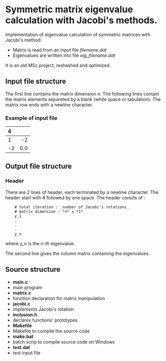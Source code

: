 # Symmetric matrix eigenvalue calculation with Jacobi's methods.

Implementation of eigenvalue calculation of symmetric matrices with Jacobi's method.
* Matrix is read from an input file *filename.dat*
* Eigenvalues are written into file *eig_filename.dat*

It is an old MSc project, reshashed and optimized.

## Input file structure
The first line contains the matrix dimension *n*.
The following lines contain the matrix elements separeted by a blank (white space or tabulation).
The matrix row ends with a newline character.
### Example of input file

| 4     |       |
| :---- | ----: |
| 1     | -2    |
| -2    | 0.0   |

## Output file structure
### Header
There are 2 lines of header, each terminated by a newline character.
The header start with # followed by one space.
The header consits of :

        # total iteration : _number of Jacobi's rotations_
        # matrix dimension : *n* x *1*
        y_1
        .
        .
        .
        y_n

where y_n is the n-th eigenvalue.

The second line gives the column matrix containing the eigenvalues.

## Source structure
* __main.c__
 * main program
* __matrix.c__
 * function declaration for matrix manipulation
* __jacobi.c__
 * implements Jacobi's rotation
* __inclusion.h__
 * declares functions' prototypes
* __Makefile__
 * Makefile to compile the source code
* __make.bat__
 * batch scrip to compile source code on Windows
* __test.dat__
 * test input file
